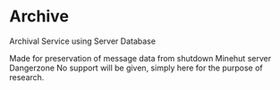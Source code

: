 # Archive
Archival Service using Server Database

Made for preservation of message data from shutdown Minehut server Dangerzone
No support will be given, simply here for the purpose of research.
